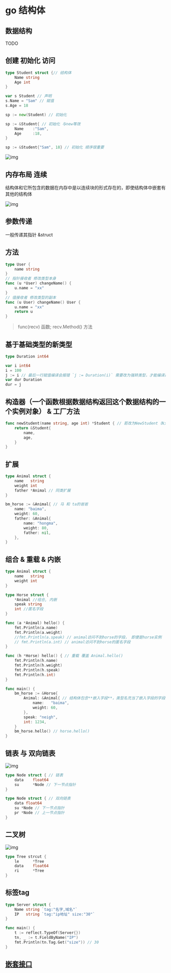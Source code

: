 # go 结构体

## 数据结构

TODO

## 创建 初始化 访问

```go
type Student struct {// 结构体
    Name string
    Age int
}

var s Student // 声明
s.Name = "Sam" // 赋值
s.Age = 18

sp := new(Student) // 初始化

sp := &Student{ // 初始化 与new等效
    Name    :"Sam",
    Age     :18,
}

sp := &Student{"Sam", 18} // 初始化 顺序很重要
```

![img](res/go-struct-assign.jpg)

## 内存布局 连续

结构体和它所包含的数据在内存中是以连续块的形式存在的，即使结构体中嵌套有其他的结构体

![img](res/go-struct-mem.jpg)

## 参数传递

一般传递其指针 &struct

## 方法

```go
type User {
    name string
}
// 指针接收者 修改类型本身
func (u *User) changeName() {
    u.name = "xx"
}
// 值接收者 修改类型的副本
func (u User) changeName() User {
    u.name = "xx"
    return u
}
```

> func(recv) 函数; recv.Method() 方法

## 基于基础类型的新类型

```go
type Duration int64

var i int64
i = 100
j := i // 最后一行赋值编译会报错 `j := Duration(i)` 需要改为强转类型，才能编译通过
var dur Duration
dur = j
```

## 构造器（一个函数根据数据结构返回这个数据结构的一个实例对象） & 工厂方法

```go
func newStudent(name string, age int) *Student { // 若改为NewStudent（N大写）可以认为是工厂方法
    return &Student{
        name,
        age,
    }
}
```

## 扩展

```go
type Animal struct {
    name   string
    weight int
    father *Animal // 同类扩展
}

bm_horse := &Animal{ // 马 和 ta的爸爸
    name: "baima",
    weight: 60,
    father: &Animal{
        name: "hongma",
        weight: 80,
        father: nil,
    },
}
```

## 组合 & 重载 & 内嵌

```go
type Animal struct {
    name   string
    weight int
}

type Horse struct {
    *Animal //组合, 内嵌
    speak string
    int //匿名字段
}

func (a *Animal) hello() {
    fmt.Println(a.name)
    fmt.Println(a.weight)
    //fmt.Println(a.speak) // animal访问不到horse的字段， 即便是horse实例
    // fmt.Println(a.int) // animal访问不到horse的匿名字段
}

func (h *Horse) hello() { // 重载 覆盖 Animal.hello()
    fmt.Println(h.name)
    fmt.Println(h.weight)
    fmt.Println(h.speak)
    fmt.Println(h.int)
}

func main() {
    bm_horse := &Horse{
        Animal: &Animal{ // 结构体包含**嵌入字段**，类型名充当了嵌入字段的字段名
            name:   "baima",
            weight: 60,
        },
        speak: "neigh",
        int: 1234,
    }
    bm_horse.hello() // horse.hello()
}
```

## 链表 与 双向链表

![img](res/go-struct-list.jpg)

```go
type Node struct { // 链表
    data    float64
    su      *Node // 下一节点指针
}

type Node struct { // 双向链表
    data float64
    su *Node // 下一节点指针
    pr *Node // 上一节点指针
}
```

## 二叉树

![img](res/go-struct-btree.jpg)

```go
type Tree strcut {
    le      *Tree
    data    float64
    ri      *Tree
}
```

## 标签tag

```go
type Server struct {
    Name string `tag:"名字,域名"`
    IP   string `tag:"ip地址" size:"30"`
}

func main() {
    t := reflect.TypeOf(Server{})
    tn, _ := t.FieldByName("IP")
    fmt.Println(tn.Tag.Get("size")) // 30
}
```

## [嵌套接口](go-interface.md#嵌入结构体)
